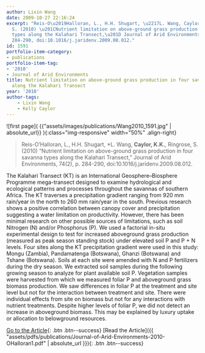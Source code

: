 ```yaml
---
author: Lixin Wang
date: 2009-10-27 22:16:24
excerpt: "Reis-O\u2019Halloran, L., H.H. Shugart, \u2217L. Wang, Caylor, K.K., Ringrose,
  S. (2010) \u201CNutrient limitation on above-ground grass production in four savanna
  types along the Kalahari Transect,\u201D Journal of Arid Environments, 74(2), p.
  284-290, doi:10.1016/j.jaridenv.2009.08.012."
id: 1591
portfolio-item-category:
- publications
portfolio-item-tag:
- '2010'
- Journal of Arid Environments
title: Nutrient limitation on above-ground grass production in four savanna types
  along the Kalahari Transect
year: '2010'
author-tags:
    - Lixin Wang
    - Kelly Caylor
---
```


![first page]( {{"assets/images/publications/Wang2010_1591.jpg" | absolute_url}} ){:class="img-responsive" width="50%" .align-right}

> Reis-O’Halloran, L., H.H. Shugart, *L. Wang, **Caylor, K.K.**, Ringrose, S. (2010) “Nutrient limitation on above-ground grass production in four savanna types along the Kalahari Transect,” Journal of Arid Environments, 74(2), p. 284-290, doi:10.1016/j.jaridenv.2009.08.012.


The Kalahari Transect (KT) is an International Geosphere–Biosphere Programme mega-transect designed to examine hydrological and ecological patterns and processes throughout the savannas of southern Africa. The KT traverses a precipitation gradient ranging from 920 mm rain/year in the north to 260 mm rain/year in the south. Previous research shows a positive correlation between canopy cover and precipitation suggesting a water limitation on productivity. However, there has been minimal research on other possible sources of limitations, such as soil Nitrogen (N) and/or Phosphorus (P). We used a factorial in-situ experimental design to test for increased aboveground grass production (measured as peak season standing stock) under elevated soil P and P + N levels. Four sites along the KT precipitation gradient were used in this study: Mongu (Zambia), Pandamatenga (Botswana), Ghanzi (Botswana) and Tshane (Botswana). Soils at each site were amended with N and P fertilizers during the dry season. We extracted soil samples during the following growing season to analyze for plant available soil P. Vegetation samples were harvested from which we measured foliar P and aboveground grass biomass production. We saw differences in foliar P at the treatment and site level but not for the interaction between treatment and site. There were individual effects from site on biomass but not for any interactions with nutrient treatments. Despite higher levels of foliar P, we did not detect an increase in aboveground biomass. This may be explained by luxury uptake or allocation to belowground resources.


[Go to the Article](http://dx.doi.org/10.1016/j.jaridenv.2009.08.012){: .btn .btn--success} [Read the Article]({{ "assets/pdfs/publications/Journal-of-Arid-Environments-2010-OHalloran1.pdf" | absolute_url }}){: .btn .btn--success}